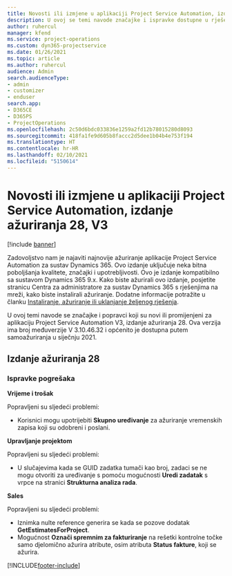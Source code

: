 ```yaml
---
title: Novosti ili izmjene u aplikaciji Project Service Automation, izdanje ažuriranja 28, V3
description: U ovoj se temi navode značajke i ispravke dostupne u rješenju Project Service Automation, izdanje ažuriranja 28, V3.
author: ruhercul
manager: kfend
ms.service: project-operations
ms.custom: dyn365-projectservice
ms.date: 01/26/2021
ms.topic: article
ms.author: ruhercul
audience: Admin
search.audienceType:
- admin
- customizer
- enduser
search.app:
- D365CE
- D365PS
- ProjectOperations
ms.openlocfilehash: 2c50d6bdc033836e1259a2fd12b78015280d8093
ms.sourcegitcommit: 418fa1fe9d605b8faccc2d5dee1b04b4e753f194
ms.translationtype: HT
ms.contentlocale: hr-HR
ms.lasthandoff: 02/10/2021
ms.locfileid: "5150614"
---
```

# <a name="whats-new-or-changed-in-project-service-automation-update-release-28-v3"></a>Novosti ili izmjene u aplikaciji Project Service Automation, izdanje ažuriranja 28, V3

[!include [banner](../includes/psa-now-project-operations.md)]

Zadovoljstvo nam je najaviti najnovije ažuriranje aplikacije Project Service Automation za sustav Dynamics 365. Ovo izdanje uključuje neka bitna poboljšanja kvalitete, značajki i upotrebljivosti. Ovo je izdanje kompatibilno sa sustavom Dynamics 365 9.x. Kako biste ažurirali ovo izdanje, posjetite stranicu Centra za administratore za sustav Dynamics 365 s rješenjima na mreži, kako biste instalirali ažuriranje. Dodatne informacije potražite u članku [Instaliranje, ažuriranje ili uklanjanje željenog rješenja](https://docs.microsoft.com/power-platform/admin/install-remove-preferred-solution).

U ovoj temi navode se značajke i popravci koji su novi ili promijenjeni za aplikaciju Project Service Automation V3, izdanje ažuriranja 28. Ova verzija ima broj međuverzije V 3.10.46.32 i općenito je dostupna putem samoažuriranja u siječnju 2021.

## <a name="update-release-28"></a>Izdanje ažuriranja 28

### <a name="bug-fixes"></a>Ispravke pogrešaka

**Vrijeme i trošak**

Popravljeni su sljedeći problemi:

- Korisnici mogu upotrijebiti **Skupno uređivanje** za ažuriranje vremenskih zapisa koji su odobreni i poslani.

**Upravljanje projektom**

Popravljeni su sljedeći problemi:

- U slučajevima kada se GUID zadatka tumači kao broj, zadaci se ne mogu otvoriti za uređivanje s pomoću mogućnosti **Uredi zadatak** s vrpce na stranici **Strukturna analiza rada**.

**Sales**

Popravljeni su sljedeći problemi:

- Iznimka nulte reference generira se kada se pozove dodatak **GetEstimatesForProject**.
- Mogućnost **Označi spremnim za fakturiranje** na rešetki kontrolne točke samo djelomično ažurira atribute, osim atributa **Status fakture**, koji se ažurira.



[!INCLUDE[footer-include](../includes/footer-banner.md)]